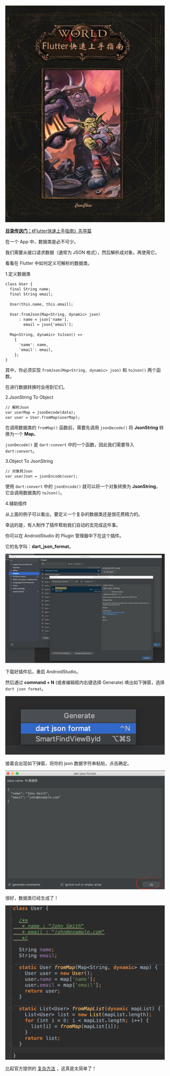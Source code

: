 [![](https://raw.githubusercontent.com/chenBingX/img/master/Flutter/Flutter快速上手指南封面2.JPG)](https://juejin.im/post/5c8f8e62e51d456a0f23d0fe)

[**目录传送门：**《Flutter快速上手指南》先导篇](https://juejin.im/post/5c8f8e62e51d456a0f23d0fe)

在一个 App 中，数据类是必不可少。

我们需要从接口请求数据（通常为 JSON 格式），然后解析成对象，再使用它。  

看看在 Flutter 中如何定义可解析的数据类。  

1.定义数据类

```
class User {
  final String name;
  final String email;

  User(this.name, this.email);

  User.fromJson(Map<String, dynamic> json)
      : name = json['name'],
        email = json['email'];

  Map<String, dynamic> toJson() =>
    {
      'name': name,
      'email': email,
    };
}
```

其中，你必须实现 `fromJson(Map<String, dynamic> json)` 和 `toJson()` 两个函数。  

在进行数据转换时会用到它们。

2.JsonString To Object

```
// 解析Json
var userMap = jsonDecode(data);
var user = User.fromMap(userMap);
```

在调用数据类的 `fromMap()` 函数前，需要先调用 `jsonDecode()` 将 **JsonString** 转换为一个 **Map**。  

`jsonDecode()` 是 `dart:convert` 中的一个函数，因此我们需要导入 `dart:convert`。 

3.Object To JsonString

```
// 对象转Json
var userJson = jsonEncode(user);
```

使用 `dart:convert` 中的 `jsonEncode()` 就可以将一个对象转换为 **JsonString**，它会调用数据类的 `toJson()`。 

4.辅助插件

从上面的例子可以看出，要定义一个复杂的数据类还是很花费精力的。  

幸运的是，有人制作了插件帮助我们自动的去完成这件事。  

你可以在 AndroidStudio 的 Plugin 管理器中下在这个插件。  

它的名字叫：**dart_json_format**。  

![](https://raw.githubusercontent.com/chenBingX/img/master/Flutter/json转换插件.png)  

下载好插件后，重启 AndroidStudio。  

然后通过 **command + N** (或者编辑框内右键选择 Generate) 唤出如下弹窗，选择 `dart json format`。  

![](https://raw.githubusercontent.com/chenBingX/img/master/Flutter/json转换插件1.png)  

接着会出现如下弹窗，将你的 json 数据字符串粘贴，点击确定。  

![](https://raw.githubusercontent.com/chenBingX/img/master/Flutter/json转换插件2.png)  

很好，数据类已经生成了！  

![](https://raw.githubusercontent.com/chenBingX/img/master/Flutter/json转换插件3.png)  


比起官方提供的 [复杂方法](https://flutter.dev/docs/development/data-and-backend/json) ，这真是太简单了！

           